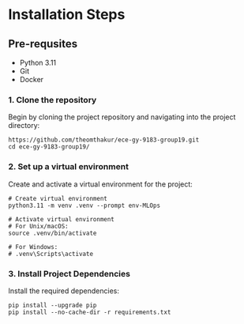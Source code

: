 # Installation Steps

## Pre-requsites

- Python 3.11
- Git
- Docker

### 1. Clone the repository
Begin by cloning the project repository and navigating into the project directory:
```
https://github.com/theomthakur/ece-gy-9183-group19.git
cd ece-gy-9183-group19/
```

### 2. Set up a virtual environment
Create and activate a virtual environment for the project:
```
# Create virtual environment
python3.11 -m venv .venv --prompt env-MLOps

# Activate virtual environment
# For Unix/macOS:
source .venv/bin/activate

# For Windows:
# .venv\Scripts\activate
```

### 3. Install Project Dependencies
Install the required dependencies:
```
pip install --upgrade pip
pip install --no-cache-dir -r requirements.txt
```